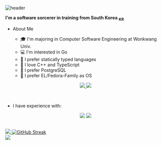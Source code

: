 ![header](https://capsule-render.vercel.app/api?type=blur&height=300&color=gradient&customColorList=12&text=Hi,%20I'm%20BlueNyang&reversal=true&fontColor=a0b0f0&desc=Dept.%20Computer%20SW%20Engineering&fontAlignY=50&descAlignY=65&fontSize=60)

**I'm a software sorcerer in training from South Korea** <sub>**KR**</sub>

- About Me

  - 🎓 I'm majoring in Computer Software Engineering at Wonkwang Univ.
  - 💻 I'm interested in Go
  - 📍 I prefer statically typed languages
  - 🚀 I love C++ and TypeScript
  - 🐘 I prefer PostgreSQL
  - 📀 I prefer EL/Fedora-Family as OS

<div>
<p align="center">
  <a target="_blank" align="center" href="https://www.bluenyang.kr/">
    <img src="https://img.shields.io/badge/Homepage-29355a?style=for-the-badge&logo=netlify&logoColor=00c7b7" />
  </a>
  <a target="_blank" align="center" href="https://bluenyang-dev.tistory.com/">
    <img src="https://img.shields.io/badge/Tistory(Blog)-29355a?style=for-the-badge&logo=Tistory&logoColor=ff5949" />
  </a>
</p>
</div>

<br >

- I have experience with:

<p align="center">
  <img src="https://custom-skill-icons.netlify.app/icons?i=git,github,c,cpp,java,js,ts,nodejs,react,astro,vue,tailwind,postgres,redhat,supabase,netlify,docker,notion&perline=6#gh-dark-mode-only" />
  <img src="https://custom-skill-icons.netlify.app/icons?i=git,github,c,cpp,java,js,ts,nodejs,react,astro,vue,tailwind,postgres,redhat,supabase,netlify,docker,notion&perline=6&theme=light#gh-light-mode-only" />
</p>

<br />

<div>
  <a target="_blank" href="https://github.com/BlueNyang?tab=repositories">
    <img src='https://github-readme-stats.vercel.app/api/top-langs/?username=bluenyang&size_weight=0.5&count_weight=0.5&exclude_repo=ComputerGraphics,WindowProgramming,Multicampus,Image-Processing,C-Programming&langs_count=6&hide=html,css&layout=compact&theme=tokyonight'/>
  </a>
  <a href="https://git.io/streak-stats">
    <img src="https://streak-stats.demolab.com?user=bluenyang&theme=tokyonight&border_radius=10&short_numbers=true&date_format=j%20M%5B%20Y%5D&exclude_days=Sun%2CFri%2CSat&card_height=160" alt="GitHub Streak" />
  </a>
</div>

<a>
  <img src="https://github-readme-stats.vercel.app/api?username=BlueNyang&theme=tokyonight&count_private=true&hide=contribs&show_icons=true"/>
</a>
